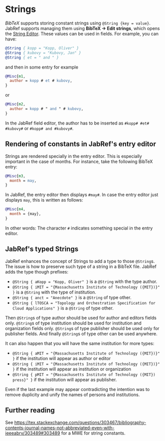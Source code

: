 # Strings

_BibTeX_ supports storing constant strings using `@String {key = value}`. JabRef supports managing them using **BibTeX → Edit strings**, which opens the [String Editor](../setup/stringeditor.md). These values can be used in fields. For example, you can have:

```bibtex
@String { kopp = "Kopp, Oliver" }
@String { kubovy = "Kubovy, Jan" }
@String { et = " and " }
```

and then in some entry for example

```bibtex
@Misc{m1,
  author = kopp # et # kubovy,
}
```

or

```bibtex
@Misc{m2,
  author = kopp # " and " # kubovy,
}
```

In the JabRef field editor, the author has to be inserted as `#kopp# #et# #kubovy#` or `#kopp# and #kubovy#`.

## Rendering of constants in JabRef's entry editor

Strings are rendered specially in the entry editor.
This is especially important in the case of months.
For instance, take the following BibTeX entry:

```bibtex
@Misc{m3,
  month = may,
}
```

In JabRef, the entry editor then displays `#may#`.
In case the entry editor just displays `may`, this is written as follows:

```bibtex
@Misc{m4,
  month = {may},
}
```

In other words: The character `#` indicates something special in the entry editor.

## JabRef's typed Strings

JabRef enhances the concept of Strings to add a type to those `@String`s.
The issue is how to preserve such type of a string in a BibTeX file.
JabRef adds the type though prefixes:

* `@String { aKopp = "Kopp, Oliver" }` is a `@String` with the type author.
* `@String { iMIT = "{Massachusetts Institute of Technology ({MIT})}" }` is a `@String` with the type of institution.
* `@String { anct = "Anecdote" }` is a `@String` of type other.
* `@String { lTOSCA = "Topology and Orchestration Specification for Cloud Applications" }` is a `@String` of type other.

Then `@String`s of type author should be used for author and editors fields only. `@String`s of type institution should be used for institution and organization fields only. `@String`s of type publisher should be used only for publisher fields. And finally `@String`s of type other can be used anywhere.

It can also happen that you will have the same institution for more types:

* `@String { aMIT = "{Massachusetts Institute of Technology ({MIT})}" }` if the institution will appear as author or editor
* `@String { iMIT = "{Massachusetts Institute of Technology ({MIT})}" }` if the institution will appear as institution or organization
* `@String { pMIT = "{Massachusetts Institute of Technology ({MIT}) press}" }` if the institution will appear as publisher.

Even if the last example may appear contradicting the intention was to remove duplicity and unify the names of persons and institutions.

## Further reading

See <https://tex.stackexchange.com/questions/303467/bibliography-contents-journal-names-not-abbreviated-even-with-ieeeabrv/303489#303489> for a MWE for string constants.
